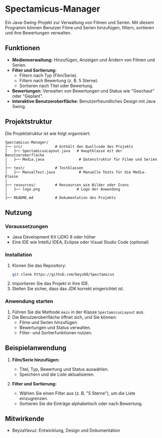 # Spectamicus-Manager

Ein Java-Swing-Projekt zur Verwaltung von Filmen und Serien. Mit diesem Programm können Benutzer Filme und Serien hinzufügen, filtern, sortieren und ihre Bewertungen verwalten.

## Funktionen
- **Medienverwaltung:** Hinzufügen, Anzeigen und Ändern von Filmen und Serien.
- **Filter und Sortierung:**
  - Filtern nach Typ (Film/Serie).
  - Filtern nach Bewertung (z. B. 5 Sterne).
  - Sortieren nach Titel oder Bewertung.
- **Bewertungen:** Verwalten von Bewertungen und Status wie "Geschaut" oder "Geplant".
- **Interaktive Benutzeroberfläche:** Benutzerfreundliches Design mit Java Swing.

## Projektstruktur
Die Projektstruktur ist wie folgt organisiert:

```
Spectamicus-Manager/
├── src/               # Enthält den Quellcode des Projekts
│   ├── SpectamicusLayout.java   # Hauptklasse mit der Benutzeroberfläche
│   ├── Media.java                # Datenstruktur für Filme und Serien
│
├── test/              # Testklassen
│   ├── ManualTest.java           # Manuelle Tests für die Media-Klasse
│
├── resources/         # Ressourcen wie Bilder oder Icons
│   ├── logo.png                 # Logo der Anwendung
│
├── README.md          # Dokumentation des Projekts
```

## Nutzung

### Voraussetzungen
- Java Development Kit (JDK) 8 oder höher
- Eine IDE wie IntelliJ IDEA, Eclipse oder Visual Studio Code (optional)

### Installation
1. Klonen Sie das Repository:
   ```bash
   git clone https://github.com/beyz68/Spectamicus
   ```
2. Importieren Sie das Projekt in Ihre IDE.
3. Stellen Sie sicher, dass das JDK korrekt eingerichtet ist.

### Anwendung starten
1. Führen Sie die Methode `main` in der Klasse `SpectamicusLayout` aus.
2. Die Benutzeroberfläche öffnet sich, und Sie können:
   - Filme und Serien hinzufügen.
   - Bewertungen und Status verwalten.
   - Filter- und Sortierfunktionen nutzen.

## Beispielanwendung
1. **Film/Serie hinzufügen:**
   - Titel, Typ, Bewertung und Status auswählen.
   - Speichern und die Liste aktualisieren.

2. **Filter und Sortierung:**
   - Wählen Sie einen Filter aus (z. B. "5 Sterne"), um die Liste einzugrenzen.
   - Sortieren Sie die Einträge alphabetisch oder nach Bewertung.

## Mitwirkende
- BeyzaYavuz: Entwicklung, Design und Dokumentation


